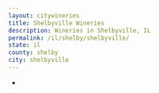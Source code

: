 ```yaml
---
layout: citywineries
title: Shelbyville Wineries
description: Wineries in Shelbyville, IL
permalink: /il/shelby/shelbyville/
state: il
county: shelby
city: shelbyville
---
```

-
